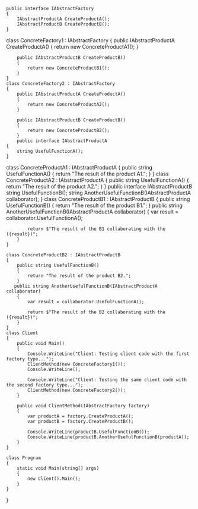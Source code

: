     public interface IAbstractFactory
    {
        IAbstractProductA CreateProductA();
        IAbstractProductB CreateProductB();
    }
class ConcreteFactory1 : IAbstractFactory
    {
        public IAbstractProductA CreateProductA()
        {
            return new ConcreteProductA1();
        }

        public IAbstractProductB CreateProductB()
        {
            return new ConcreteProductB1();
        }
    }
    class ConcreteFactory2 : IAbstractFactory
    {
        public IAbstractProductA CreateProductA()
        {
            return new ConcreteProductA2();
        }

        public IAbstractProductB CreateProductB()
        {
            return new ConcreteProductB2();
        }
        public interface IAbstractProductA
    {
        string UsefulFunctionA();
    }
class ConcreteProductA1 : IAbstractProductA
    {
        public string UsefulFunctionA()
        {
            return "The result of the product A1.";
        }
    }
class ConcreteProductA2 : IAbstractProductA
    {
        public string UsefulFunctionA()
        {
            return "The result of the product A2.";
        }
    }
        public interface IAbstractProductB
        string UsefulFunctionB();
        string AnotherUsefulFunctionB(IAbstractProductA collaborator);
    }
class ConcreteProductB1 : IAbstractProductB
    {
        public string UsefulFunctionB()
        {
            return "The result of the product B1.";
        }
     public string AnotherUsefulFunctionB(IAbstractProductA collaborator)
        {
            var result = collaborator.UsefulFunctionA();

            return $"The result of the B1 collaborating with the ({result})";
        }
    }

    class ConcreteProductB2 : IAbstractProductB
    {
        public string UsefulFunctionB()
        {
            return "The result of the product B2.";
        }
       public string AnotherUsefulFunctionB(IAbstractProductA collaborator)
        {
            var result = collaborator.UsefulFunctionA();

            return $"The result of the B2 collaborating with the ({result})";
        }
    }
    class Client
    {
        public void Main()
        {
            Console.WriteLine("Client: Testing client code with the first factory type...");
            ClientMethod(new ConcreteFactory1());
            Console.WriteLine();

            Console.WriteLine("Client: Testing the same client code with the second factory type...");
            ClientMethod(new ConcreteFactory2());
        }

        public void ClientMethod(IAbstractFactory factory)
        {
            var productA = factory.CreateProductA();
            var productB = factory.CreateProductB();

            Console.WriteLine(productB.UsefulFunctionB());
            Console.WriteLine(productB.AnotherUsefulFunctionB(productA));
        }
    }

    class Program
    {
        static void Main(string[] args)
        {
            new Client().Main();
        }
    }
}
